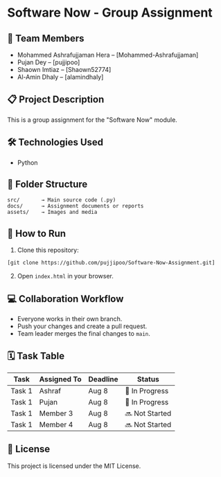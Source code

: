 # Software Now - Group Assignment

## 👥 Team Members
- Mohammed Ashrafujjaman Hera – [Mohammed-Ashrafujjaman]
- Pujan Dey – [pujjipoo]
- Shaown Imtiaz – [Shaown52774]
- Al-Amin Dhaly – [alamindhaly]

## 📋 Project Description
This is a group assignment for the "Software Now" module.

## 🛠 Technologies Used
- Python

## 📁 Folder Structure
```
src/       → Main source code (.py)
docs/      → Assignment documents or reports
assets/    → Images and media
```

## 🔧 How to Run
1. Clone this repository:
```bash
[git clone https://github.com/pujjipoo/Software-Now-Assignment.git]
```
2. Open `index.html` in your browser.

## 💻 Collaboration Workflow
- Everyone works in their own branch.
- Push your changes and create a pull request.
- Team leader merges the final changes to `main`.

## 🗓 Task Table

| Task | Assigned To | Deadline | Status |
|------|-------------|----------|--------|
| Task 1 | Ashraf | Aug 8 | 🔄 In Progress |
| Task 1 | Pujan | Aug 8 | 🔄 In Progress |
| Task 1 | Member 3 | Aug 8 | 🔜 Not Started |
| Task 1 | Member 4 | Aug 8 | 🔜 Not Started |

## 📜 License
This project is licensed under the MIT License.
